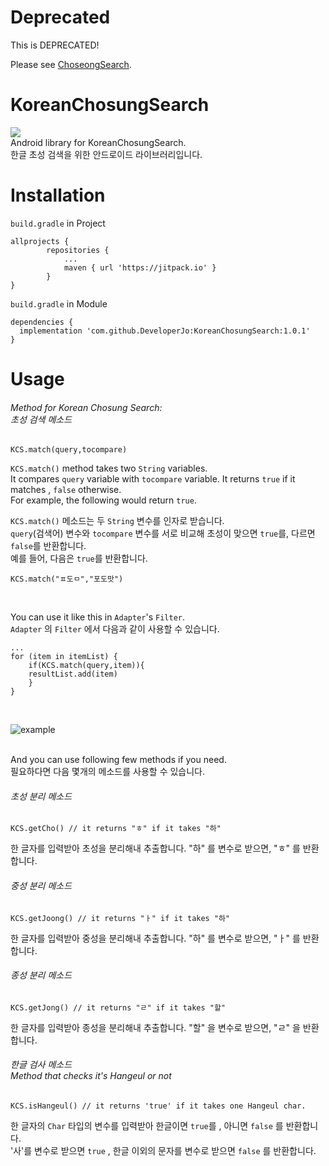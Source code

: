# Deprecated
This is DEPRECATED! 

Please see [ChoseongSearch](https://github.com/jhj0517/KoreanChoseongSearch). 

# KoreanChosungSearch
<img src="https://img.shields.io/badge/Kotlin-7F52FF?style=flat-square&logo=Kotlin&logoColor=white"/></a> <br>
Android library for KoreanChosungSearch.<br>
한글 초성 검색을 위한 안드로이드 라이브러리입니다.

# Installation
`build.gradle` in Project<br>

```
allprojects {
		repositories {
			...
			maven { url 'https://jitpack.io' }
		}
}
```

`build.gradle` in Module<br>

```
dependencies {
  implementation 'com.github.DeveloperJo:KoreanChosungSearch:1.0.1'
}
```

# Usage
###### Method for Korean Chosung Search:<br> 초성 검색 메소드

```
KCS.match(query,tocompare)
```
`KCS.match()` method takes two `String` variables.<br>
It compares `query` variable with `tocompare` variable. It returns `true` if it matches , `false` otherwise. <br>
For example, the following would return `true`.<br>

`KCS.match()` 메소드는 두 `String` 변수를 인자로 받습니다.<br>
`query`(검색어) 변수와 `tocompare` 변수를 서로 비교해 초성이 맞으면 `true`를, 다르면 `false`를 반환합니다.<br>
예를 들어, 다음은 `true`를 반환합니다.

```
KCS.match("ㅍ도ㅁ","포도맛")
```
<br>

You can use it like this in `Adapter`'s `Filter`. <br>
`Adapter` 의 `Filter` 에서 다음과 같이 사용할 수 있습니다.


```
...
for (item in itemList) {
    if(KCS.match(query,item)){
	resultList.add(item)
    }
}
```

<br>

![example](https://user-images.githubusercontent.com/97279763/151987180-3b9ab6aa-4f51-4c73-be7e-4b1baaa1cac0.gif)

<br>
And you can use following few methods if you need.<br>
필요하다면 다음 몇개의 메소드를 사용할 수 있습니다.<br>

###### 초성 분리 메소드

```
KCS.getCho() // it returns "ㅎ" if it takes "하"
```

한 글자를 입력받아 초성을 분리해내 추출합니다.
"하" 를 변수로 받으면, "ㅎ" 를 반환합니다.

###### 중성 분리 메소드

```
KCS.getJoong() // it returns "ㅏ" if it takes "하"
```

한 글자를 입력받아 중성을 분리해내 추출합니다.
"하" 를 변수로 받으면, "ㅏ" 를 반환합니다.

###### 종성 분리 메소드

```
KCS.getJong() // it returns "ㄹ" if it takes "할"
```

한 글자를 입력받아 종성을 분리해내 추출합니다.
"할" 을 변수로 받으면, "ㄹ" 을 반환합니다.


###### 한글 검사 메소드 <br> Method that checks it's Hangeul or not

```
KCS.isHangeul() // it returns 'true' if it takes one Hangeul char. 
```

한 글자의 `Char` 타입의 변수를 입력받아 한글이면 `true`를 , 아니면 `false` 를 반환합니다. <br>
'사'를 변수로 받으면 `true` , 한글 이외의 문자를 변수로 받으면 `false` 를 반환합니다.


